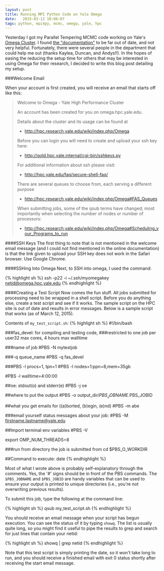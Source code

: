 ```yaml
---
layout: post
title: Running MPI Python Code on Yale Omega
date:   2015-03-12 10:06:07
tags: python, mpi4py, mcmc, omega, yale, hpc
---
```


Yesterday I got my Parallel Tempering MCMC code working on Yale's
[Omega Cluster][YaleHPC]. I found [the "documentation"][OmegaDocs] to be far
out of date, and not very helpful. Fortunately, there were several people in
the department that could help me out (thanks Kaylea, Duncan, and Andys!!). In
the hopes of easing the reducing the setup time for others that may be
interested in using Omega for their research, I decided to write this blog post
detailing my setup.

###Welcome Email

When your account is first created, you will receive an email that starts off
like this:

>Welcome to Omega - Yale High Performance Cluster
>
>An account has been created for you on omega.hpc.yale.edu.
>
>Details about the cluster and its usage can be found at
>* http://hpc.research.yale.edu/wiki/index.php/Omega
>
>Before you can login you will need to create and upload your ssh key here:
>* http://gold.hpc.yale.internal/cgi-bin/sshkeys.py
>
>For additional information about ssh please visit:
>* http://hpc.yale.edu/faq/secure-shell-faq/
>
>There are several queues to choose from, each serving a different purpose
>* http://hpc.research.yale.edu/wiki/index.php/Omega#FAS_Queues
>
>When submitting jobs, some of the qsub terms have changed; most
>importantly when selecting the number of nodes or number of
>processors:
>* http://hpc.research.yale.edu/wiki/index.php/Omega#Scheduling_your_Programs_to_run
>

####SSH Keys
The first thing to note that is not mentioned in the welcome email message (and
I could not find mentioned in the online documentation) is that the link given
to upload your SSH key does not work in the Safari browser. Use Google Chrome.

####SSHing Into Omega
Next, to SSH into omega, I used the command:

{% highlight sh %}
ssh -p22 -i ~/.ssh/myomegakey netid@omega.hpc.yale.edu
{% endhighlight %}

####Creating a Test Script
Now comes the fun stuff. All jobs submitted for processing need to be wrapped
in a shell script. Before you do anything else, create a test script and see
if it works. The sample script on the HPC site is out of date and results in
error messages. Below is a sample script that works (as of March 12, 2015).

Contents of `my_test_script.sh`:
{% highlight sh %}
#!/bin/bash

###fas_devel: for compiling and testing code,
###restricted to one job per user32 max cores, 4 hours max walltime

###name of job
#PBS -N mytestjob

###-q queue_name
#PBS -q fas_devel

###PBS -l procs=1, tpn=1
#PBS -l nodes=1:ppn=8,mem=35gb

#PBS -l walltime=4:00:00

##oe: stdout(o) and stderr(e)
#PBS -j oe

##where to put the output
#PBS -o output_dir/$PBS_JOBNAME.$PBS_JOBID

##what you get emails for ((a)borted, (b)egin, (e)nd)
#PBS -m abe

###email yourself status messages about your job:
#PBS -M firstname.lastname@yale.edu

##Import terminal env variables
#PBS -V

export OMP_NUM_THREADS=8

###run from directory the job is submitted from
cd $PBS_O_WORKDIR

##Command to execute:
date
{% endhighlight %}

Most of what I wrote above is probably self-explanatory through the comments.
Yes, the '#' signs should be in front of the PBS commands. The `$PBS_JOBNAME`
and `$PBS_JOBID` are handy variables that can be used to ensure your output is
printed to unique directories (i.e., you're not overwriting previous results).

To submit this job, type the following at the command line:

{% highlight sh %}
qsub my_test_script.sh
{% endhighlight %}

You should receive an email message when your script has begun execution. You
can see the status of it by typing `showq`. The list is usually quite long, so
you might find it useful to pipe the results to grep and search for just lines
that contain your netid:

{% highlight sh %}
showq | grep netid
{% endhighlight %}

Note that this test script is simply printing the date, so it won't take long
to run, and you should receive a finished email with exit 0 status shortly
after receiving the start email message.



[YaleHPC]: http://westcampus.yale.edu/research/science-medicine-engineering/core-facililties/high-performance-computing-center
[OmegaDocs]: https://hpc.research.yale.edu/hpc_user_wiki/index.php/Omega
